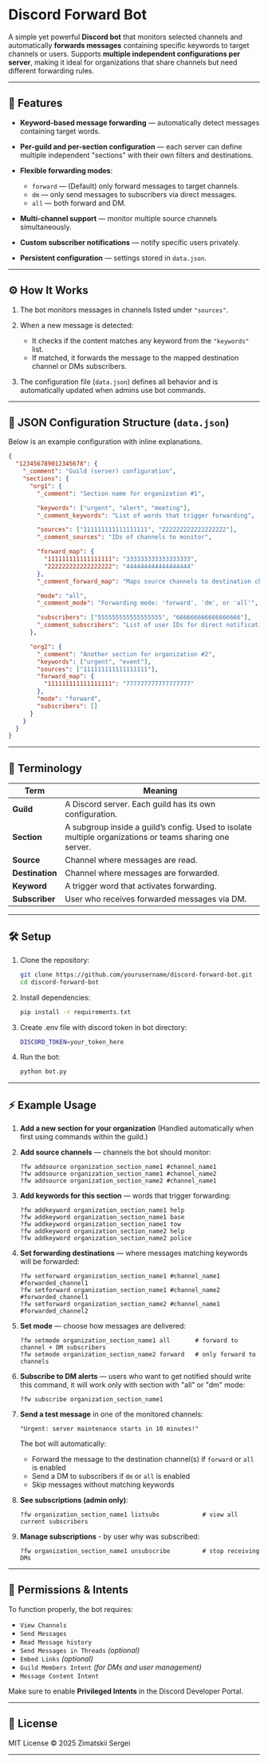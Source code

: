 ﻿# Discord Forward Bot

A simple yet powerful **Discord bot** that monitors selected channels and automatically **forwards messages** containing specific keywords to target channels or users.
Supports **multiple independent configurations per server**, making it ideal for organizations that share channels but need different forwarding rules.

---

## 🚀 Features

* **Keyword-based message forwarding** — automatically detect messages containing target words.
* **Per-guild and per-section configuration** — each server can define multiple independent "sections" with their own filters and destinations.
* **Flexible forwarding modes**:

  * `forward` — (Default) only forward messages to target channels.
  * `dm` — only send messages to subscribers via direct messages.
  * `all` — both forward and DM.
* **Multi-channel support** — monitor multiple source channels simultaneously.
* **Custom subscriber notifications** — notify specific users privately.
* **Persistent configuration** — settings stored in `data.json`.

---

## ⚙️ How It Works

1. The bot monitors messages in channels listed under `"sources"`.
2. When a new message is detected:

   * It checks if the content matches any keyword from the `"keywords"` list.
   * If matched, it forwards the message to the mapped destination channel or DMs subscribers.
3. The configuration file (`data.json`) defines all behavior and is automatically updated when admins use bot commands.

---

## 🧩 JSON Configuration Structure (`data.json`)

Below is an example configuration with inline explanations.

```json
{
  "123456789012345678": {
    "_comment": "Guild (server) configuration",
    "sections": {
      "org1": {
        "_comment": "Section name for organization #1",

        "keywords": ["urgent", "alert", "meeting"],
        "_comment_keywords": "List of words that trigger forwarding",

        "sources": ["111111111111111111", "222222222222222222"],
        "_comment_sources": "IDs of channels to monitor",

        "forward_map": {
          "111111111111111111": "333333333333333333",
          "222222222222222222": "444444444444444444"
        },
        "_comment_forward_map": "Maps source channels to destination channels",

        "mode": "all",
        "_comment_mode": "Forwarding mode: 'forward', 'dm', or 'all'",

        "subscribers": ["555555555555555555", "666666666666666666"],
        "_comment_subscribers": "List of user IDs for direct notifications"
      },

      "org2": {
        "_comment": "Another section for organization #2",
        "keywords": ["urgent", "event"],
        "sources": ["111111111111111111"],
        "forward_map": {
          "111111111111111111": "777777777777777777"
        },
        "mode": "forward",
        "subscribers": []
      }
    }
  }
}
```

---

## 🧠 Terminology

| Term            | Meaning                                                                                                 |
| --------------- | ------------------------------------------------------------------------------------------------------- |
| **Guild**       | A Discord server. Each guild has its own configuration.                                                 |
| **Section**     | A subgroup inside a guild’s config. Used to isolate multiple organizations or teams sharing one server. |
| **Source**      | Channel where messages are read.                                                                        |
| **Destination** | Channel where messages are forwarded.                                                                   |
| **Keyword**     | A trigger word that activates forwarding.                                                               |
| **Subscriber**  | User who receives forwarded messages via DM.                                                            |

---

## 🛠️ Setup

1. Clone the repository:

   ```bash
   git clone https://github.com/yourusername/discord-forward-bot.git
   cd discord-forward-bot
   ```
2. Install dependencies:

   ```bash
   pip install -r requirements.txt
   ```
3. Create .env file with discord token in bot directory:

   ```bash
   DISCORD_TOKEN=your_token_here
   ```
4. Run the bot:

   ```bash
   python bot.py
   ```

---

## ⚡ Example Usage

1. **Add a new section for your organization**
   (Handled automatically when first using commands within the guild.)

2. **Add source channels** — channels the bot should monitor:

   ```text
   ?fw addsource organization_section_name1 #channel_name1
   ?fw addsource organization_section_name1 #channel_name2
   ?fw addsource organization_section_name2 #channel_name1
   ```

3. **Add keywords for this section** — words that trigger forwarding:

   ```text
   ?fw addkeyword organization_section_name1 help
   ?fw addkeyword organization_section_name1 base
   ?fw addkeyword organization_section_name1 tow
   ?fw addkeyword organization_section_name2 help
   ?fw addkeyword organization_section_name2 police
   ```

4. **Set forwarding destinations** — where messages matching keywords will be forwarded:

   ```text
   ?fw setforward organization_section_name1 #channel_name1 #forwarded_channel1
   ?fw setforward organization_section_name1 #channel_name2 #forwarded_channel1
   ?fw setforward organization_section_name2 #channel_name1 #forwarded_channel2
   ```

5. **Set mode** — choose how messages are delivered:

   ```text
   ?fw setmode organization_section_name1 all       # forward to channel + DM subscribers
   ?fw setmode organization_section_name2 forward   # only forward to channels
   ```

6. **Subscribe to DM alerts** — users who want to get notified should write this command, it will work only with section with "all" or "dm" mode:

   ```text
   ?fw subscribe organization_section_name1
   ```

7. **Send a test message** in one of the monitored channels:

   ```
   "Urgent: server maintenance starts in 10 minutes!"
   ```

   The bot will automatically:

   * Forward the message to the destination channel(s) if `forward` or `all` is enabled
   * Send a DM to subscribers if `dm` or `all` is enabled
   * Skip messages without matching keywords
   

8. **See subscriptions (admin only)**:

   ```text
   ?fw organization_section_name1 listsubs            # view all current subscribers
   ```
   
9. **Manage subscriptions** - by user why was subscribed:

   ```text
   ?fw organization_section_name1 unsubscribe         # stop receiving DMs
   ```

---

## 🔐 Permissions & Intents

To function properly, the bot requires:

* `View Channels`
* `Send Messages`
* `Read Message history`
* `Send Messages in Threads` *(optional)*
* `Embed Links` *(optional)*
* `Guild Members Intent` *(for DMs and user management)*
* `Message Content Intent`

Make sure to enable **Privileged Intents** in the Discord Developer Portal.

---

## 📜 License

MIT License © 2025 Zimatskii Sergei

---